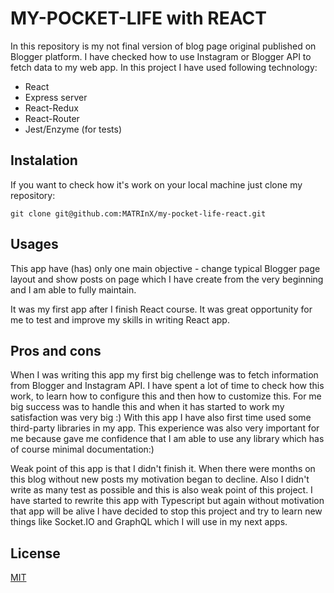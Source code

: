 # MY-POCKET-LIFE with REACT

In this repository is my not final version of blog page original published on Blogger platform.
I have checked how to use Instagram or Blogger API to fetch data to my web app.
In this project I have used following technology:

+ React
+ Express server
+ React-Redux
+ React-Router
+ Jest/Enzyme (for tests)

## Instalation

If you want to check how it's work on your local machine just clone my repository:

```git
git clone git@github.com:MATRInX/my-pocket-life-react.git
```

## Usages

This app have (has) only one main objective - change typical Blogger page layout and show posts on page which I have create from the very beginning and I am able to fully maintain.

It was my first app after I finish React course. It was great opportunity for me to test and improve my skills in writing React app.

## Pros and cons

When I was writing this app my first big chellenge was to fetch information from Blogger and Instagram API.
I have spent a lot of time to check how this work, to learn how to configure this and then how to customize this.
For me big success was to handle this and when it has started to work my satisfaction was very big :)
With this app I have also first time used some third-party libraries in my app. This experience was also very important for me because gave me confidence that I am able to use any library which has of course minimal documentation:)

Weak point of this app is that I didn't finish it. When there were months on this blog without new posts my motivation began to decline. Also I didn't write as many test as possible and this is also weak point of this project. I have started to rewrite this app with Typescript but again without motivation that app will be alive I have decided to stop this project and try to learn new things like Socket.IO and GraphQL which I will use in my next apps.

## License
[MIT](https://choosealicense.com/licenses/mit/)